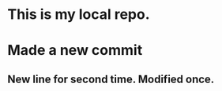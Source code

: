 # This is my local repo. 

<h1> Made a new commit </h1>

<h2>New line for second time. Modified once. </h2>
